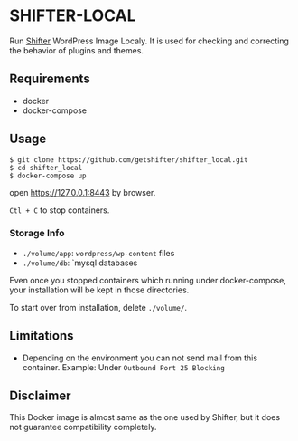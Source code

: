 # SHIFTER-LOCAL

Run [Shifter](https://getshifter.io/) WordPress Image Localy. It is used for checking and correcting the behavior of plugins and themes.

## Requirements

- docker
- docker-compose

## Usage

```
$ git clone https://github.com/getshifter/shifter_local.git
$ cd shifter_local
$ docker-compose up
```

open https://127.0.0.1:8443 by browser.

`Ctl + C` to stop containers.

### Storage Info

- `./volume/app`: `wordpress/wp-content` files
- `./volume/db`: `mysql databases

Even once you stopped containers which running under docker-compose, your installation will be kept in those directories.

To start over from installation, delete `./volume/`.

## Limitations

- Depending on the environment you can not send mail from this container. Example: Under `Outbound Port 25 Blocking`

## Disclaimer

This Docker image is almost same as the one used by Shifter, but it does not guarantee compatibility completely.
